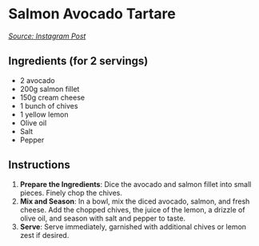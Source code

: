 # Salmon Avocado Tartare

*[Source: Instagram Post](https://www.instagram.com/p/CtoHcOFg9TA/)*

## Ingredients (for 2 servings)
- 2 avocado
- 200g salmon fillet
- 150g cream cheese
- 1 bunch of chives
- 1 yellow lemon
- Olive oil
- Salt
- Pepper

## Instructions
1. **Prepare the Ingredients**: Dice the avocado and salmon fillet into small pieces. Finely chop the chives.
2. **Mix and Season**: In a bowl, mix the diced avocado, salmon, and fresh cheese. Add the chopped chives, the juice of the lemon, a drizzle of olive oil, and season with salt and pepper to taste.
3. **Serve**: Serve immediately, garnished with additional chives or lemon zest if desired.
